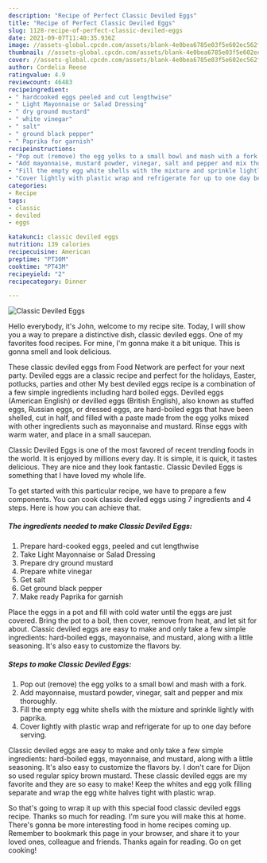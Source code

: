```yaml
---
description: "Recipe of Perfect Classic Deviled Eggs"
title: "Recipe of Perfect Classic Deviled Eggs"
slug: 1128-recipe-of-perfect-classic-deviled-eggs
date: 2021-09-07T11:40:35.936Z
image: //assets-global.cpcdn.com/assets/blank-4e0bea6785e03f5e602ec562f230caae08da540cada707380b4fe1bbebba43da.png
thumbnail: //assets-global.cpcdn.com/assets/blank-4e0bea6785e03f5e602ec562f230caae08da540cada707380b4fe1bbebba43da.png
cover: //assets-global.cpcdn.com/assets/blank-4e0bea6785e03f5e602ec562f230caae08da540cada707380b4fe1bbebba43da.png
author: Cordelia Reese
ratingvalue: 4.9
reviewcount: 46483
recipeingredient:
- " hardcooked eggs peeled and cut lengthwise"
- " Light Mayonnaise or Salad Dressing"
- " dry ground mustard"
- " white vinegar"
- " salt"
- " ground black pepper"
- " Paprika for garnish"
recipeinstructions:
- "Pop out (remove) the egg yolks to a small bowl and mash with a fork."
- "Add mayonnaise, mustard powder, vinegar, salt and pepper and mix thoroughly."
- "Fill the empty egg white shells with the mixture and sprinkle lightly with paprika."
- "Cover lightly with plastic wrap and refrigerate for up to one day before serving."
categories:
- Recipe
tags:
- classic
- deviled
- eggs

katakunci: classic deviled eggs 
nutrition: 139 calories
recipecuisine: American
preptime: "PT30M"
cooktime: "PT43M"
recipeyield: "2"
recipecategory: Dinner

---
```



![Classic Deviled Eggs](//assets-global.cpcdn.com/assets/blank-4e0bea6785e03f5e602ec562f230caae08da540cada707380b4fe1bbebba43da.png)

Hello everybody, it's John, welcome to my recipe site. Today, I will show you a way to prepare a distinctive dish, classic deviled eggs. One of my favorites food recipes. For mine, I'm gonna make it a bit unique. This is gonna smell and look delicious.

These classic deviled eggs from Food Network are perfect for your next party. Deviled eggs are a classic recipe and perfect for the holidays, Easter, potlucks, parties and other My best deviled eggs recipe is a combination of a few simple ingredients including hard boiled eggs. Deviled eggs (American English) or devilled eggs (British English), also known as stuffed eggs, Russian eggs, or dressed eggs, are hard-boiled eggs that have been shelled, cut in half, and filled with a paste made from the egg yolks mixed with other ingredients such as mayonnaise and mustard. Rinse eggs with warm water, and place in a small saucepan.

Classic Deviled Eggs is one of the most favored of recent trending foods in the world. It is enjoyed by millions every day. It is simple, it is quick, it tastes delicious. They are nice and they look fantastic. Classic Deviled Eggs is something that I have loved my whole life.


To get started with this particular recipe, we have to prepare a few components. You can cook classic deviled eggs using 7 ingredients and 4 steps. Here is how you can achieve that.

<!--inarticleads1-->

##### The ingredients needed to make Classic Deviled Eggs:

1. Prepare  hard-cooked eggs, peeled and cut lengthwise
1. Take  Light Mayonnaise or Salad Dressing
1. Prepare  dry ground mustard
1. Prepare  white vinegar
1. Get  salt
1. Get  ground black pepper
1. Make ready  Paprika for garnish


Place the eggs in a pot and fill with cold water until the eggs are just covered. Bring the pot to a boil, then cover, remove from heat, and let sit for about. Classic deviled eggs are easy to make and only take a few simple ingredients: hard-boiled eggs, mayonnaise, and mustard, along with a little seasoning. It&#39;s also easy to customize the flavors by. 

<!--inarticleads2-->

##### Steps to make Classic Deviled Eggs:

1. Pop out (remove) the egg yolks to a small bowl and mash with a fork.
1. Add mayonnaise, mustard powder, vinegar, salt and pepper and mix thoroughly.
1. Fill the empty egg white shells with the mixture and sprinkle lightly with paprika.
1. Cover lightly with plastic wrap and refrigerate for up to one day before serving.


Classic deviled eggs are easy to make and only take a few simple ingredients: hard-boiled eggs, mayonnaise, and mustard, along with a little seasoning. It&#39;s also easy to customize the flavors by. I don&#39;t care for Dijon so used regular spicy brown mustard. These classic deviled eggs are my favorite and they are so easy to make! Keep the whites and egg yolk filling separate and wrap the egg white halves tight with plastic wrap. 

So that's going to wrap it up with this special food classic deviled eggs recipe. Thanks so much for reading. I'm sure you will make this at home. There's gonna be more interesting food in home recipes coming up. Remember to bookmark this page in your browser, and share it to your loved ones, colleague and friends. Thanks again for reading. Go on get cooking!
